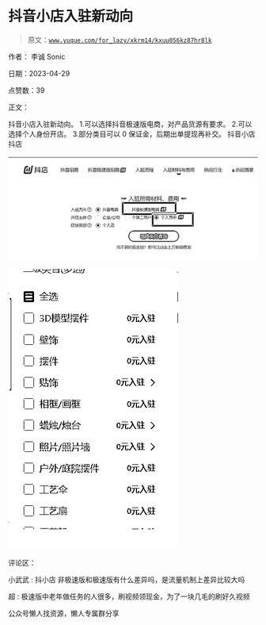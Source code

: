 # 抖音小店入驻新动向

> 原文：[`www.yuque.com/for_lazy/xkrm14/kxuu056kz87hr8lk`](https://www.yuque.com/for_lazy/xkrm14/kxuu056kz87hr8lk)



作者： 李诚 Sonic



日期：2023-04-29



点赞数：39



正文：



抖音小店入驻新动向。 1.可以选择抖音极速版电商，对产品货源有要求。 2.可以选择个人身份开店。 3.部分类目可以 0 保证金，后期出单提现再补交。 抖音小店 抖店



![](img/3043f5e7dc9d7abdbcdc25367c42191d.png)  

![](img/e9881bbf40fd9245be52b7ca32a770c1.png)  

评论区：



小武武 : 抖小店 非极速版和极速版有什么差异吗，是流量机制上差异比较大吗



超 : 极速版中老年做任务的人很多，刷视频领现金，为了一块几毛的刷好久视频



公众号懒人找资源，懒人专属群分享

